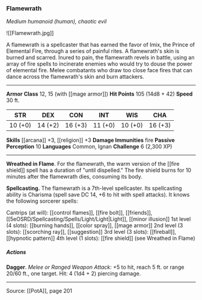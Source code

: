 ### Flamewrath
_Medium humanoid (human), chaotic evil_

![[Flamewrath.jpg]]

A flamewrath is a spellcaster that has earned the favor of Imix, the Prince of Elemental Fire, through a series of painful rites. A flamewrath's skin is burned and scarred. Inured to pain, the flamewrath revels in battle, using an array of fire spells to incinerate enemies who would try to douse the power of elemental fire. Melee combatants who draw too close face fires that can dance across the flamewrath's skin and burn attackers.






---

**Armor Class** 12, 15 (with [[mage armor]])
**Hit Points** 105 (14d8 + 42)
**Speed** 30 ft.

| STR     | DEX     | CON     | INT     | WIS     | CHA     |
|---------|---------|---------|---------|---------|---------|
| 10 (+0) | 14 (+2) | 16 (+3) | 11 (+0) | 10 (+0) | 16 (+3) |

**Skills** [[arcana]] +3, [[religion]] +3
**Damage Immunities** fire
**Passive Perception** 10
**Languages** Common, Ignan
**Challenge** 6 (2,300 XP)

---

**Wreathed in Flame**. For the flamewrath, the warm version of the [[fire shield]] spell has a duration of "until dispelled." The fire shield burns for 10 minutes after the flamewrath dies, consuming its body.

**Spellcasting.** The flamewrath is a 7th-level spellcaster. Its spellcasting ability is Charisma (spell save DC 14, +6 to hit with spell attacks). It knows the following sorcerer spells:

Cantrips (at will): [[control flames]], [[fire bolt]], [[friends]], [[5eOSRD/Spellcasting/Spells/Light/Light|Light]], [[minor illusion]]
1st level (4 slots): [[burning hands]], [[color spray]], [[mage armor]]
2nd level (3 slots): [[scorching ray]], [[suggestion]]
3rd level (3 slots): [[fireball]], [[hypnotic pattern]]
4th level (1 slots): [[fire shield]] (see Wreathed in Flame)

##### Actions
**Dagger**. _Melee or Ranged Weapon Attack:_ +5 to hit, reach 5 ft. or range 20/60 ft., one target. Hit: 4 (1d4 + 2) piercing damage.


---

Source: [[PotA]], page 201